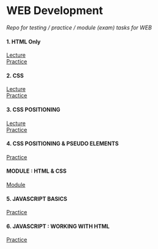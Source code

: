 # WEB Development
*Repo for testing / practice / module (exam) tasks for WEB*

#### 1. HTML Only
[Lecture](https://github.com/knu-2nd-tochanenko/WEB/tree/master/1_lecture)\
[Practice](https://github.com/knu-2nd-tochanenko/WEB/tree/master/1_practice)

#### 2. CSS
[Lecture](https://github.com/knu-2nd-tochanenko/WEB/tree/master/2_lecture)\
[Practice](https://github.com/knu-2nd-tochanenko/WEB/tree/master/2_practice)

#### 3. CSS POSITIONING
[Lecture](https://github.com/knu-2nd-tochanenko/WEB/tree/master/3_lecture)\
[Practice](https://github.com/knu-2nd-tochanenko/WEB/tree/master/3_practice)

#### 4. CSS POSITIONING & PSEUDO ELEMENTS
[Practice](https://github.com/knu-2nd-tochanenko/WEB/tree/master/4_practice)

#### MODULE : HTML & CSS
[Module](https://github.com/knu-2nd-tochanenko/WEB/tree/master/1_module)

#### 5. JAVASCRIPT BASICS
[Practice](https://github.com/knu-2nd-tochanenko/WEB/tree/master/5_practice)

#### 6. JAVASCRIPT : WORKING WITH HTML
[Practice](https://github.com/knu-2nd-tochanenko/WEB/tree/master/6_practice)